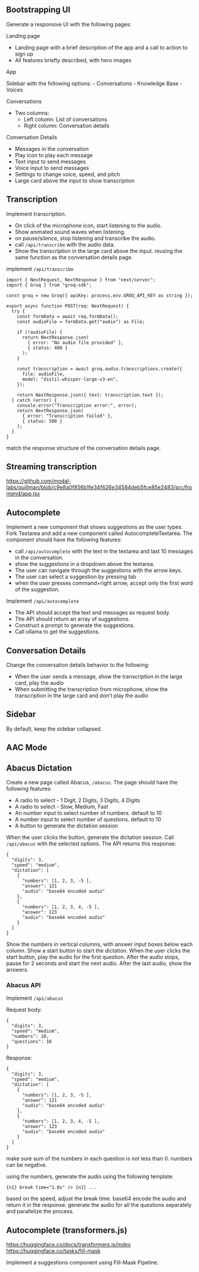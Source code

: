 ## Bootstrapping UI

Generate a responsive UI with the following pages:

Landing page

- Landing page with a brief description of the app and a call to action to sign up
- All features briefly described, with hero images

App

Sidebar with the following options: - Conversations - Knowledge Base - Voices

Conversations

- Two columns:
  - Left column: List of conversations
  - Right column: Conversation details

Conversation Details

- Messages in the conversation
- Play icon to play each message
- Text input to send messages
- Voice input to send messages
- Settings to change voice, speed, and pitch
- Large card above the input to show transcription

## Transcription

Implement transcription.

- On click of the microphone icon, start listening to the audio.
- Show animated sound waves when listening.
- on pause/silence, stop listening and transcribe the audio.
- call `/api/transcribe` with the audio data.
- Show the transcription in the large card above the input. reusing the same function as the conversation details page.

implement `/api/transcribe`

```
import { NextRequest, NextResponse } from "next/server";
import { Groq } from "groq-sdk";

const groq = new Groq({ apiKey: process.env.GROQ_API_KEY as string });

export async function POST(req: NextRequest) {
  try {
    const formData = await req.formData();
    const audioFile = formData.get("audio") as File;

    if (!audioFile) {
      return NextResponse.json(
        { error: "No audio file provided" },
        { status: 400 }
      );
    }

    const transcription = await groq.audio.transcriptions.create({
      file: audioFile,
      model: "distil-whisper-large-v3-en",
    });

    return NextResponse.json({ text: transcription.text });
  } catch (error) {
    console.error("Transcription error:", error);
    return NextResponse.json(
      { error: "Transcription failed" },
      { status: 500 }
    );
  }
}
```

match the response structure of the conversation details page.

## Streaming transcription

https://github.com/modal-labs/quillman/blob/c9e8a0f856b1fe34f626e34584deb5fce85e2483/src/frontend/app.jsx

## Autocomplete

Implement a new component that shows suggestions as the user types. Fork Textarea and add a new component called AutocompleteTextarea. The component should have the following features:

- call `/api/autocomplete` with the text in the textarea and last 10 messages in the conversation.
- show the suggestions in a dropdown above the textarea.
- The user can navigate through the suggestions with the arrow keys.
- The user can select a suggestion by pressing tab
- when the user presses command+right arrow, accept only the first word of the suggestion.

Implement `/api/autocomplete`

- The API should accept the text and messages as request body.
- The API should return an array of suggestions.
- Construct a prompt to generate the suggestions.
- Call ollama to get the suggestions.

## Conversation Details

Change the conversation details behavior to the following:

- When the user sends a message, show the transcription in the large card, play the audio
- When submitting the transcription from microphone, show the transcription in the large card and don’t play the audio

## Sidebar

By default, keep the sidebar collapsed.

## AAC Mode

## Abacus Dictation

Create a new page called Abacus, `/abacus`. The page should have the following features:

- A radio to select - 1 Digit, 2 Digits, 3 Digits, 4 Digits
- A radio to select - Slow, Medium, Fast
- An number input to select number of numbers. default to 10
- A number input to select number of questions. default to 10
- A button to generate the dictation session

When the user clicks the button, generate the dictation session. Call `/api/abacus` with the selected options. The API returns this response:

```
{
  "digits": 3,
  "speed": "medium",
  "dictation": [
    {
      "numbers": [1, 2, 3, -5 ],
      "answer": 121
      "audio": "base64 encoded audio"
    },
    {
      "numbers": [1, 2, 3, 4, -5 ],
      "answer": 123
      "audio": "base64 encoded audio"
    }
  ]
}
```

Show the numbers in vertical columns, with answer input boxes below each column. Show a start button to start the dictation. When the user clicks the start button, play the audio for the first question. After the audio stops, pause for 2 seconds and start the next audio. After the last audio, show the answers.

### Abacus API

Implement `/api/abacus`

Request body:

```
{
  "digits": 3,
  "speed": "medium",
  "numbers": 10,
  "questions": 10
}
```

Response:

```
{
  "digits": 3,
  "speed": "medium",
  "dictation": [
    {
      "numbers": [1, 2, 3, -5 ],
      "answer": 121
      "audio": "base64 encoded audio"
    },
    {
      "numbers": [1, 2, 3, 4, -5 ],
      "answer": 123
      "audio": "base64 encoded audio"
    }
  ]
}
```

make sure sum of the numbers in each question is not less than 0.
numbers can be negative.

using the numbers, generate the audio using the following template:

```
{n1} break time="1.0s" /> {n2} ...
```

based on the speed, adjust the break time.
base64 encode the audio and return it in the response.
generate the audio for all the questions separately and parallelize the process.

## Autocomplete (transformers.js)

https://huggingface.co/docs/transformers.js/index
https://huggingface.co/tasks/fill-mask

Implement a suggestions component using Fill-Mask Pipeline.
